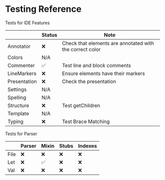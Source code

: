# Testing Reference

Tests for IDE Features

|              | Status | Note                                                     |
|--------------|--------|----------------------------------------------------------|
| Annotator    | ❌      | Check that elements are annotated with the correct color |
| Colors       | N/A    |                                                          |
| Commenter    | ✅      | Test line and block comments                             |
| LineMarkers  | ❌      | Ensure elements have their markers                       |
| Presentation | ❌      | Check the presentation                                   |
| Settings     | N/A    |                                                          |
| Spelling     | N/A    |                                                          |
| Structure    | ❌      | Test getChildren                                         |
| Template     | N/A    |                                                          |
| Typing       | ❌      | Test Brace Matching                                      |

Tests for Parser

|      | Parser | Mixin | Stubs | Indexes |
|------|--------|-------|-------|---------|
| File | ❌      | ❌     | ❌     | ❌       |
| Let  | ❌      | ✅     | ❌     | ❌       |
| Val  | ❌      | ❌     | ❌     | ❌       |
